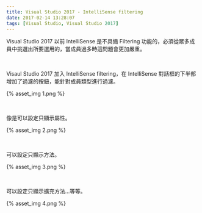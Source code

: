 ```yaml
---
title: Visual Studio 2017 - IntelliSense filtering
date: 2017-02-14 13:28:07
tags: [Visual Studio, Visual Studio 2017]
---
```


Visual Studio 2017 以前 IntelliSense 是不具備 Filtering 功能的，必須從眾多成員中挑選出所要選用的，當成員過多時這問題會更加嚴重。  

<!-- More -->

<br/>


Visaul Studio 2017 加入 IntelliSense filtering，在 IntelliSense 對話框的下半部增加了過濾的按鈕，能針對成員類型進行過濾。

{% asset_img 1.png %}

<br/>


像是可以設定只顯示屬性。  

{% asset_img 2.png %}

<br/>


可以設定只顯示方法。  

{% asset_img 3.png %}

<br/>


可以設定只顯示擴充方法...等等。  

{% asset_img 4.png %}

<br/>
